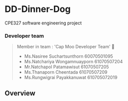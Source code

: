 # DD-Dinner-Dog
CPE327 software engineering project 
### Developer team
> Member in team : 'Cap Moo Developer Team' :dog:
> * Ms.Nasiree Suchartsunthorn 60070501095
> * Ms.Natchariya Wongamnuayporn 61070507204
> * Mr.Natchapol Patamawisut 61070507205
> * Ms.Thanaporn Cheentada 61070507209
> * Ms.Rungwigrai Payakkanuwat 610705072019

## Overview

